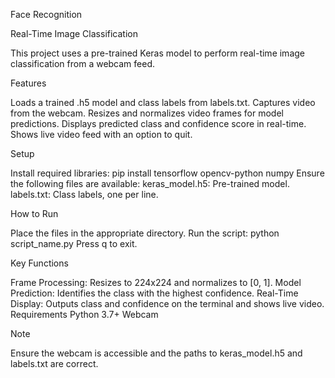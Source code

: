 Face Recognition

Real-Time Image Classification

This project uses a pre-trained Keras model to perform real-time image classification from a webcam feed.


Features

Loads a trained .h5 model and class labels from labels.txt.
Captures video from the webcam.
Resizes and normalizes video frames for model predictions.
Displays predicted class and confidence score in real-time.
Shows live video feed with an option to quit.

Setup

Install required libraries:
pip install tensorflow opencv-python numpy
Ensure the following files are available:
keras_model.h5: Pre-trained model.
labels.txt: Class labels, one per line.

How to Run

Place the files in the appropriate directory.
Run the script:
python script_name.py
Press q to exit.

Key Functions

Frame Processing: Resizes to 224x224 and normalizes to [0, 1].
Model Prediction: Identifies the class with the highest confidence.
Real-Time Display: Outputs class and confidence on the terminal and shows live video.
Requirements
Python 3.7+
Webcam

Note

Ensure the webcam is accessible and the paths to keras_model.h5 and labels.txt are correct.





